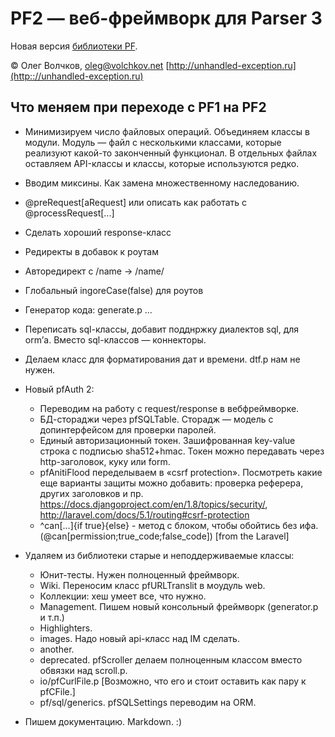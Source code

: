 PF2 — веб-фреймворк для Parser 3
================================

Новая версия [библиотеки PF](https://bitbucket.org/ovolchkov/parser3-pf).

© Олег Волчков, [oleg@volchkov.net](mailto:oleg@volchkov.net)
[http://unhandled-exception.ru](http:://unhandled-exception.ru)


Что меняем при переходе с PF1 на PF2
------------------------------------

* Минимизируем число файловых операций. Объединяем классы в модули. Модуль — файл с несколькими классами, которые реализуют какой-то законченный функционал. В отдельных файлах оставляем API-классы и классы, которые используются редко.
* Вводим миксины. Как замена множественному наследованию.
* @preRequest[aRequest] или описать как работать с @processRequest[...]
* Сделать хороший response-класс
* Редиректы в добавок к роутам
* Авторедирект с /name -> /name/
* Глобальный ingoreCase(false) для роутов
* Генератор кода: generate.p ...
* Переписать sql-классы, добавит подднржку диалектов sql, для orm’а. Вместо sql-классов — коннекторы.
* Делаем класс для форматирования дат и времени. dtf.p нам не нужен.

* Новый pfAuth 2:
   * Переводим на работу с  request/response в вебфреймворке.
   * БД-стораджи через pfSQLTable. Сторадж — модель с допинтерфейсом для проверки паролей.
   * Единый авторизационный токен. Зашифрованная key-value строка с подписью sha512+hmac. Токен можно передавать через http-заголовок, куку или form.
   * pfAnitiFlood переделываем в «csrf protection». Посмотреть какие еще варианты защиты можно добавить: проверка реферера, других заголовков и пр. https://docs.djangoproject.com/en/1.8/topics/security/, http://laravel.com/docs/5.1/routing#csrf-protection
   * ^can[…]{if true}{else} - метод с блоком, чтобы обойтись без ифа. (@can[permission;true_code;false_code]) [from the Laravel]

* Удаляем из библиотеки старые и неподдерживаемые классы:
   * Юнит-тесты. Нужен полноценный фреймворк.
   * Wiki. Переносим класс pfURLTranslit в моудуль web.
   * Коллекции: хеш умеет все, что нужно.
   * Management. Пишем новый консольный фреймворк (generator.p и т.п.)
   * Highlighters.
   * images. Надо новый api-класс над IM сделать.
   * another.
   * deprecated. pfScroller делаем полноценным классом вместо обвязки над scroll.p.
   * io/pfCurlFile.p [Возможно, что его и стоит оставить как пару к pfCFile.]
   * pf/sql/generics. pfSQLSettings переводим на ORM.
* Пишем документацию. Markdown. :)


